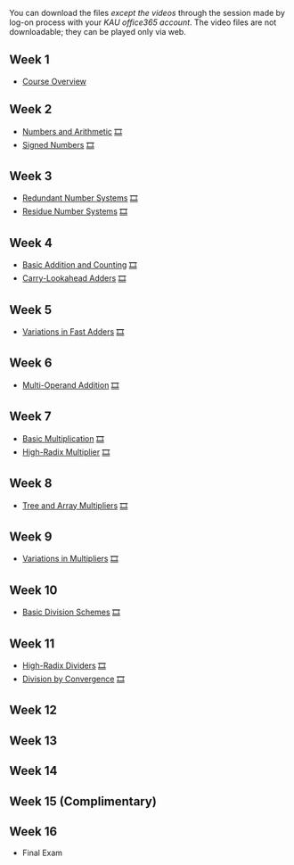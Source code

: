 You can download the files *except the videos* through the session made by log-on process with your *KAU office365 account*. The video files are not downloadable; they can be played only via web.
## Week 1
  * [Course Overview](https://kau365-my.sharepoint.com/:p:/g/personal/taehwan_kim_kau_ac_kr/ETy7hXw4nNdPs3UoQ8BVieIB9oSwYQ6BLZTtPZLt4m8YmA?e=gy6ZhC) 
## Week 2
  * [Numbers and Arithmetic](https://kau365-my.sharepoint.com/:b:/g/personal/taehwan_kim_kau_ac_kr/EczEvS99MCJElXZxTmuyWWsBeZUQZGR6DKWcrbiTbAcuag?e=OZU2Kz) [🎞](https://youtu.be/ea_cPhka1bQ)
  * [Signed Numbers](https://kau365-my.sharepoint.com/:b:/g/personal/taehwan_kim_kau_ac_kr/ESsLp8hwPelLr-Ci5M8-0swBmgCiup2dqm7NTV6zdDnA-A?e=KRwFFe) [🎞](https://youtu.be/C4cMp6U95e8)
## Week 3
  * [Redundant Number Systems](https://kau365-my.sharepoint.com/:b:/g/personal/taehwan_kim_kau_ac_kr/ERxPmJWB2IFHnXjZXrq8YsIBvWXlSH4wrVXm_tg5Z-Lshg?e=8UMAWE) [🎞](https://youtu.be/ckNdv6B3mZM)
  * [Residue Number Systems](https://kau365-my.sharepoint.com/:b:/g/personal/taehwan_kim_kau_ac_kr/EWARYUS62mdAj2ZBWy0D-EUBA6qh-tUzsxEXgIbemd8jNw?e=zt2kkR) [🎞](https://youtu.be/7nDzkbyLDo4)
## Week 4
  * [Basic Addition and Counting](https://kau365-my.sharepoint.com/:b:/g/personal/taehwan_kim_kau_ac_kr/ERKSbedznm9Ini68j4ZyhzEBejWrB7C0JXuW7h8BNRT1TA?e=eJr1C5) [🎞](https://youtu.be/UnNjJQE1tvE)
  * [Carry-Lookahead Adders](https://kau365-my.sharepoint.com/:b:/g/personal/taehwan_kim_kau_ac_kr/EVklxaRCEdFPlkys9gs9dDwB4BDH9iKbFDeUVW7HUy03Sg?e=6l55uA) [🎞](https://youtu.be/A71ar28yYp4)
## Week 5
  * [Variations in Fast Adders](https://kau365-my.sharepoint.com/:b:/g/personal/taehwan_kim_kau_ac_kr/Ecg_GGGTJrRDta42QTkavw4BklBxTgJGeiYvQ2W3wPxScQ?e=0KoYZR) [🎞](https://youtu.be/7iKWerxKJzU)
## Week 6
  * [Multi-Operand Addition](https://kau365-my.sharepoint.com/:b:/g/personal/taehwan_kim_kau_ac_kr/EYK9sp6_JjdMtQTcOrx4kt8Buacn-jyyyVB0zXKoK0rBcg?e=uPgPld) [🎞](https://youtu.be/HR_OeOiV4R8)
## Week 7
  * [Basic Multiplication](https://kau365-my.sharepoint.com/:b:/g/personal/taehwan_kim_kau_ac_kr/ESRxEMVZOjxIvhvrKB10EacB-5LTbTgXjEcrQHx_NGfUvg?e=0S6O5e) [🎞](https://youtu.be/4-1ArIIFOdo)
  * [High-Radix Multiplier](https://kau365-my.sharepoint.com/:b:/g/personal/taehwan_kim_kau_ac_kr/EQpjgyUrza9Fu2ZS-efVfewB96ciwFmpNUOD9FdMktVcTw?e=qeMZ89) [🎞](https://youtu.be/89P3VZydujw)
## Week 8
  * [Tree and Array Multipliers](https://kau365-my.sharepoint.com/:b:/g/personal/taehwan_kim_kau_ac_kr/EU8oWlBQPhJKhOfKBnt-GzAB3yv4HeM7qghSUXU7qB8r5Q?e=hZJrb8) [🎞](https://youtu.be/rLPhjbO_FmI)  
## Week 9
  * [Variations in Multipliers](https://kau365-my.sharepoint.com/:b:/g/personal/taehwan_kim_kau_ac_kr/ER-U_Us8tEBMt1xWcIXRT8cBRZM2V4lHPLtZ5b1x8cn0Rg?e=in4ujW) [🎞](https://youtu.be/SqTrDV9ydXM)
## Week 10
  * [Basic Division Schemes](https://kau365-my.sharepoint.com/:b:/g/personal/taehwan_kim_kau_ac_kr/EXWOmY-iyHVEodJYGB72oSABxwcYU-UUOw8tJCxCHR6DPg?e=VqFab5) [🎞](https://youtu.be/uaEViibw_Kc)
## Week 11
  * [High-Radix Dividers](https://kau365-my.sharepoint.com/:b:/g/personal/taehwan_kim_kau_ac_kr/ETxnnvFN7kFOrmv3uhGMnAABWO9sUJDSr8aVmsex-d3UPQ?e=9FiZ3v) [🎞](https://youtu.be/0csQIa1hRiY)
  * [Division by Convergence](https://kau365-my.sharepoint.com/:b:/g/personal/taehwan_kim_kau_ac_kr/EZ40wVWD531FhdtG4aXYj14B64CPjH_pTvvnJUQjAR2o9Q?e=86vxQQ) [🎞](https://youtu.be/jNhlXpMJUfg)
## Week 12
## Week 13
## Week 14
## Week 15 (Complimentary)
## Week 16
  * Final Exam
